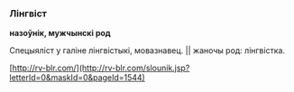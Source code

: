 ### Лінгвіст
**назоўнік, мужчынскі род**

Спецыяліст у галіне лінгвістыкі, мовазнавец. || жаночы род: лінгвістка.

<a rel="author">[http://rv-blr.com/](http://rv-blr.com/slounik.jsp?letterId=0&maskId=0&pageId=1544)</a>
